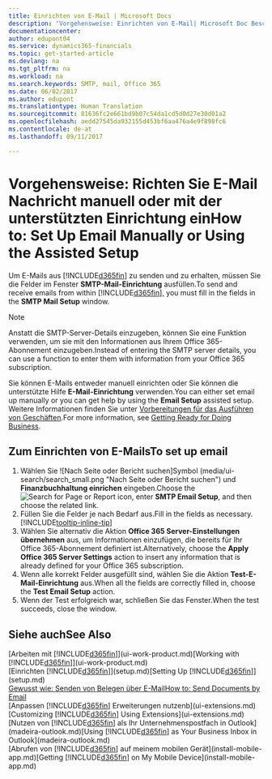 ```yaml
---
title: Einrichten von E-Mail | Microsoft Docs
description: 'Vorgehensweise: Einrichten von E-Mail| Microsoft Doc Beschreibung: Beschreibt, wie der SMTP-Server des Unternehmens verwendet wird, um in Financials E-Mai. l zu senden und zu empfangen und wie die E-Mail-Servereinstellungen verwendet werden, die im Office 365-Abonnement erstellt wurden.'
documentationcenter: 
author: edupont04
ms.service: dynamics365-financials
ms.topic: get-started-article
ms.devlang: na
ms.tgt_pltfrm: na
ms.workload: na
ms.search.keywords: SMTP, mail, Office 365
ms.date: 06/02/2017
ms.author: edupont
ms.translationtype: Human Translation
ms.sourcegitcommit: 81636fc2e661bd9b07c54da1cd5d0d27e30d01a2
ms.openlocfilehash: aedd27545da932155d453bf6aa476a4e9f898fc6
ms.contentlocale: de-at
ms.lasthandoff: 09/11/2017

---
```

# <a name="how-to-set-up-email-manually-or-using-the-assisted-setup"></a><span data-ttu-id="2bbe6-103">Vorgehensweise: Richten Sie E-Mail Nachricht manuell oder mit der unterstützten Einrichtung ein</span><span class="sxs-lookup"><span data-stu-id="2bbe6-103">How to: Set Up Email Manually or Using the Assisted Setup</span></span>
<span data-ttu-id="2bbe6-104">Um E-Mails aus [!INCLUDE[d365fin](includes/d365fin_md.md)] zu senden und zu erhalten, müssen Sie die Felder im Fenster **SMTP-Mail-Einrichtung** ausfüllen.</span><span class="sxs-lookup"><span data-stu-id="2bbe6-104">To send and receive emails from within [!INCLUDE[d365fin](includes/d365fin_md.md)], you must fill in the fields in the **SMTP Mail Setup** window.</span></span>

> [!NOTE]  
>   <span data-ttu-id="2bbe6-105">Anstatt die SMTP-Server-Details einzugeben, können Sie eine Funktion verwenden, um sie mit den Informationen aus Ihrem Office 365-Abonnement einzugeben.</span><span class="sxs-lookup"><span data-stu-id="2bbe6-105">Instead of entering the SMTP server details, you can use a function to enter them with information from your Office 365 subscription.</span></span>

<span data-ttu-id="2bbe6-106">Sie können E-Mails entweder manuell einrichten oder Sie können die unterstützte Hilfe **E-Mail-Einrichtung** verwenden.</span><span class="sxs-lookup"><span data-stu-id="2bbe6-106">You can either set email up manually or you can get help by using the **Email Setup** assisted setup.</span></span> <span data-ttu-id="2bbe6-107">Weitere Informationen finden Sie unter [Vorbereitungen für das Ausführen von Geschäften](ui-get-ready-business.md).</span><span class="sxs-lookup"><span data-stu-id="2bbe6-107">For more information, see [Getting Ready for Doing Business](ui-get-ready-business.md).</span></span>  

## <a name="to-set-up-email"></a><span data-ttu-id="2bbe6-108">Zum Einrichten von E-Mails</span><span class="sxs-lookup"><span data-stu-id="2bbe6-108">To set up email</span></span>
1. <span data-ttu-id="2bbe6-109">Wählen Sie ![Nach Seite oder Bericht suchen]Symbol (media/ui-search/search_small.png "Nach Seite oder Bericht suchen") und **Finanzbuchhaltung einrichen** eingeben.</span><span class="sxs-lookup"><span data-stu-id="2bbe6-109">Choose the ![Search for Page or Report](media/ui-search/search_small.png "Search for Page or Report icon") icon, enter **SMTP Email Setup**, and then choose the related link.</span></span>
2. <span data-ttu-id="2bbe6-110">Füllen Sie die Felder je nach Bedarf aus.</span><span class="sxs-lookup"><span data-stu-id="2bbe6-110">Fill in the fields as necessary.</span></span> [!INCLUDE[tooltip-inline-tip](includes/tooltip-inline-tip_md.md)]
3. <span data-ttu-id="2bbe6-111">Wählen Sie alternativ die Aktion **Office 365 Server-Einstellungen übernehmen** aus, um Informationen einzufügen, die bereits für Ihr Office 365-Abonnement definiert ist.</span><span class="sxs-lookup"><span data-stu-id="2bbe6-111">Alternatively, choose the **Apply Office 365 Server Settings** action to insert any information that is already defined for your Office 365 subscription.</span></span>
4. <span data-ttu-id="2bbe6-112">Wenn alle korrekt Felder ausgefüllt sind, wählen Sie die Aktion **Test-E-Mail-Einrichtung** aus.</span><span class="sxs-lookup"><span data-stu-id="2bbe6-112">When all the fields are correctly filled in, choose the **Test Email Setup** action.</span></span>
5. <span data-ttu-id="2bbe6-113">Wenn der Test erfolgreich war, schließen Sie das Fenster.</span><span class="sxs-lookup"><span data-stu-id="2bbe6-113">When the test succeeds, close the window.</span></span>

## <a name="see-also"></a><span data-ttu-id="2bbe6-114">Siehe auch</span><span class="sxs-lookup"><span data-stu-id="2bbe6-114">See Also</span></span>  
<span data-ttu-id="2bbe6-115">[Arbeiten mit [!INCLUDE[d365fin](includes/d365fin_md.md)]](ui-work-product.md)</span><span class="sxs-lookup"><span data-stu-id="2bbe6-115">[Working with [!INCLUDE[d365fin](includes/d365fin_md.md)]](ui-work-product.md)</span></span>  
<span data-ttu-id="2bbe6-116">[Einrichten [!INCLUDE[d365fin](includes/d365fin_md.md)]](setup.md)</span><span class="sxs-lookup"><span data-stu-id="2bbe6-116">[Setting Up [!INCLUDE[d365fin](includes/d365fin_md.md)]](setup.md)</span></span>  
[<span data-ttu-id="2bbe6-117">Gewusst wie: Senden von Belegen über E-Mail</span><span class="sxs-lookup"><span data-stu-id="2bbe6-117">How to: Send Documents by Email</span></span>](ui-how-send-documents-email.md)  
<span data-ttu-id="2bbe6-118">[Anpassen [!INCLUDE[d365fin](includes/d365fin_md.md)] Erweiterungen nutzenb](ui-extensions.md)</span><span class="sxs-lookup"><span data-stu-id="2bbe6-118">[Customizing [!INCLUDE[d365fin](includes/d365fin_md.md)] Using Extensions](ui-extensions.md)</span></span>  
<span data-ttu-id="2bbe6-119">[Nutzen von [!INCLUDE[d365fin](includes/d365fin_md.md)] als Ihr Unternehmenspostfach in Outlook](madeira-outlook.md)</span><span class="sxs-lookup"><span data-stu-id="2bbe6-119">[Using [!INCLUDE[d365fin](includes/d365fin_md.md)] as Your Business Inbox in Outlook](madeira-outlook.md)</span></span>  
<span data-ttu-id="2bbe6-120">[Abrufen von [!INCLUDE[d365fin](includes/d365fin_md.md)] auf meinem mobilen Gerät](install-mobile-app.md)</span><span class="sxs-lookup"><span data-stu-id="2bbe6-120">[Getting [!INCLUDE[d365fin](includes/d365fin_md.md)] on My Mobile Device](install-mobile-app.md)</span></span>

